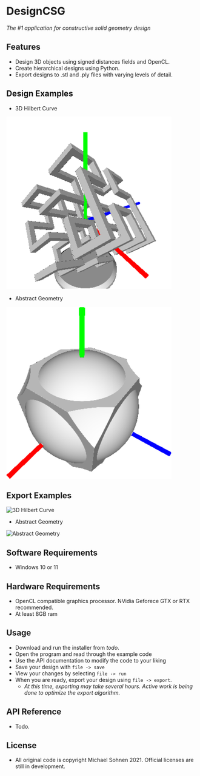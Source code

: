# DesignCSG

*The #1 application for constructive solid geometry design*

## Features
* Design 3D objects using signed distances fields and OpenCL.
* Create hierarchical designs using Python.
* Export designs to .stl and .ply files with varying levels of detail.

## Design Examples
* 3D Hilbert Curve
  
![3D Hilbert Curve](FilesForREADME/Hilbert_padded.png)
* Abstract Geometry
  
![Abstract Geometry](FilesForREADME/Design1_padded.png)

## Export Examples

![3D Hilbert Curve](FilesForREADME/HilbertExport_padded.png)
* Abstract Geometry
  
![Abstract Geometry](FilesForREADME/Design1Export_padded.png)

## Software Requirements
* Windows 10 or 11
## Hardware Requirements
* OpenCL compatible graphics processor. NVidia Geforece GTX or RTX recommended. 
* At least 8GB ram
## Usage
* Download and run the installer from *todo*.
* Open the program and read through the example code
* Use the API documentation to modify the code to your liking
* Save your design with `file -> save`
* View your changes by selecting `file -> run`
* When you are ready, export your design using `file -> export`.
    * *At this time, exporting may take several hours. Active work is being done to optimize the export algorithm.*
## API Reference
* Todo.
## License
* All original code is copyright Michael Sohnen 2021. Official licenses are still in development.
